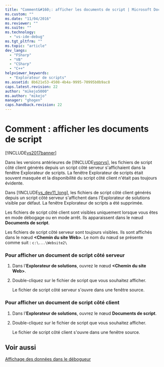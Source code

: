 ```yaml
---
title: "Comment&#160;: afficher les documents de script | Microsoft Docs"
ms.custom: ""
ms.date: "11/04/2016"
ms.reviewer: ""
ms.suite: ""
ms.technology: 
  - "vs-ide-debug"
ms.tgt_pltfrm: ""
ms.topic: "article"
dev_langs: 
  - "FSharp"
  - "VB"
  - "CSharp"
  - "C++"
helpviewer_keywords: 
  - "Explorateur de scripts"
ms.assetid: 8b621e53-4508-4b4a-9995-70995b0b9ac8
caps.latest.revision: 22
author: "mikejo5000"
ms.author: "mikejo"
manager: "ghogen"
caps.handback.revision: 22
---
```

# Comment&#160;: afficher les documents de script
[!INCLUDE[vs2017banner](../code-quality/includes/vs2017banner.md)]

Dans les versions antérieures de [!INCLUDE[vsprvs](../code-quality/includes/vsprvs_md.md)], les fichiers de script côté client générés depuis un script côté serveur s'affichaient dans la fenêtre Explorateur de scripts.  La fenêtre Explorateur de scripts était souvent masquée et la disponibilité du script côté client n'était pas toujours évidente.  
  
 Dans [!INCLUDE[vs_dev11_long](../data-tools/includes/vs_dev11_long_md.md)], les fichiers de script côté client générés depuis un script côté serveur s'affichent dans l'Explorateur de solutions visible par défaut.  La fenêtre Explorateur de scripts a été supprimée.  
  
 Les fichiers de script côté client sont visibles uniquement lorsque vous êtes en mode débogage ou en mode arrêt.  Ils apparaissent dans le nœud **Documents de script**.  
  
 Les fichiers de script côté serveur sont toujours visibles.  Ils sont affichés dans le nœud **\<Chemin du site Web\>**.  Le nom du nœud se présente comme suit : `c:\...\Website2\`  
  
### Pour afficher un document de script côté serveur  
  
1.  Dans l'**Explorateur de solutions**, ouvrez le nœud **\<Chemin du site Web\>**.  
  
2.  Double\-cliquez sur le fichier de script que vous souhaitez afficher.  
  
     Le fichier de script côté serveur s'ouvre dans une fenêtre source.  
  
### Pour afficher un document de script côté client  
  
1.  Dans l'**Explorateur de solutions**, ouvrez le nœud **Documents de script**.  
  
2.  Double\-cliquez sur le fichier de script que vous souhaitez afficher.  
  
     Le fichier de script côté client s'ouvre dans une fenêtre source.  
  
## Voir aussi  
 [Affichage des données dans le débogueur](../debugger/viewing-data-in-the-debugger.md)